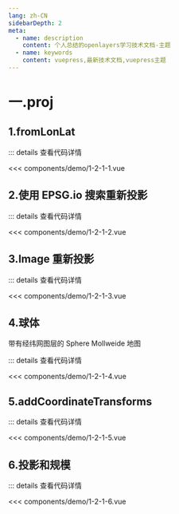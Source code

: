 ```yaml
---
lang: zh-CN
sidebarDepth: 2
meta:
  - name: description
    content: 个人总结的openlayers学习技术文档-主题
  - name: keywords
    content: vuepress,最新技术文档,vuepress主题
---
```


# 一.proj

## 1.fromLonLat

  <Container url="http://localhost:8090/resume/demo/?type=openlayers&name=1-2-1-1.vue" />

::: details 查看代码详情

<<< components/demo/1-2-1-1.vue

## 2.使用 EPSG.io 搜索重新投影

  <Container url="http://localhost:8090/resume/demo/?type=openlayers&name=1-2-1-2.vue" />

::: details 查看代码详情

<<< components/demo/1-2-1-2.vue

## 3.Image 重新投影

  <Container url="http://localhost:8090/resume/demo/?type=openlayers&name=1-2-1-3.vue" />

::: details 查看代码详情

<<< components/demo/1-2-1-3.vue

## 4.球体

带有经纬网图层的 Sphere Mollweide 地图

  <Container url="http://localhost:8090/resume/demo/?type=openlayers&name=1-2-1-4.vue" />

::: details 查看代码详情

<<< components/demo/1-2-1-4.vue

## 5.addCoordinateTransforms

  <Container url="http://localhost:8090/resume/demo/?type=openlayers&name=1-2-1-5.vue" />

::: details 查看代码详情

<<< components/demo/1-2-1-5.vue

## 6.投影和规模

  <Container url="http://localhost:8090/resume/demo/?type=openlayers&name=1-2-1-6.vue" />

::: details 查看代码详情

<<< components/demo/1-2-1-6.vue

